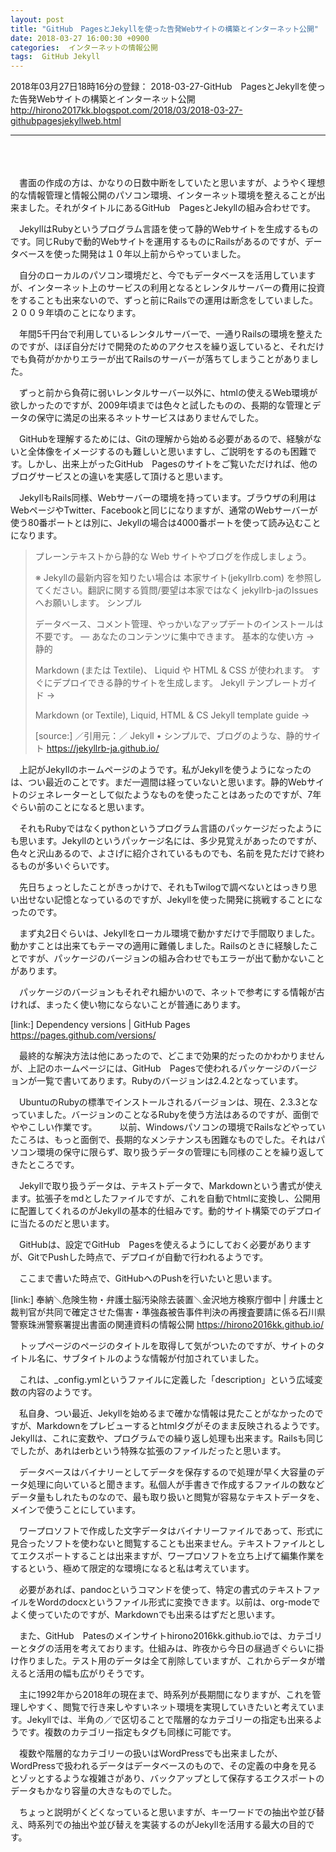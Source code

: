 ```yaml
---
layout: post
title: "GitHub　PagesとJekyllを使った告発Webサイトの構築とインターネット公開"
date: 2018-03-27 16:00:30 +0900
categories:  インターネットの情報公開
tags:  GitHub Jekyll
---
```


2018年03月27日18時16分の登録： 2018-03-27-GitHub　PagesとJekyllを使った告発Webサイトの構築とインターネット公開 <http://hirono2017kk.blogspot.com/2018/03/2018-03-27-githubpagesjekyllweb.html>
<hr />
<br />
<br />
<br />
　書面の作成の方は、かなりの日数中断をしていたと思いますが、ようやく理想的な情報管理と情報公開のパソコン環境、インターネット環境を整えることが出来ました。それがタイトルにあるGitHub　PagesとJekyllの組み合わせです。

　JekyllはRubyというプログラム言語を使って静的Webサイトを生成するものです。同じRubyで動的Webサイトを運用するものにRailsがあるのですが、データベースを使った開発は１０年以上前からやっていました。

　自分のローカルのパソコン環境だと、今でもデータベースを活用していますが、インターネット上のサービスの利用となるとレンタルサーバーの費用に投資をすることも出来ないので、ずっと前にRailsでの運用は断念をしていました。２００９年頃のことになります。

　年間5千円台で利用しているレンタルサーバーで、一通りRailsの環境を整えたのですが、ほぼ自分だけで開発のためのアクセスを繰り返していると、それだけでも負荷がかかりエラーが出てRailsのサーバーが落ちてしまうことがありました。

　ずっと前から負荷に弱いレンタルサーバー以外に、htmlの使えるWeb環境が欲しかったのですが、2009年頃までは色々と試したものの、長期的な管理とデータの保守に満足の出来るネットサービスはありませんでした。

　GitHubを理解するためには、Gitの理解から始める必要があるので、経験がないと全体像をイメージするのも難しいと思いますし、ご説明をするのも困難です。しかし、出来上がったGitHub　Pagesのサイトをご覧いただければ、他のブログサービスとの違いを実感して頂けると思います。

　JekyllもRails同様、Webサーバーの環境を持っています。ブラウザの利用はWebページやTwitter、Facebookと同じになりますが、通常のWebサーバーが使う80番ポートとは別に、Jekyllの場合は4000番ポートを使って読み込むことになります。

<blockquote>
プレーンテキストから静的な Web サイトやブログを作成しましょう。

※ Jekyllの最新内容を知りたい場合は 本家サイト(jekyllrb.com) を参照してください。翻訳に関する質問/要望は本家ではなく jekyllrb-jaのIssues へお願いします。
シンプル

データベース、コメント管理、やっかいなアップデートのインストールは不要です。 — あなたのコンテンツに集中できます。
基本的な使い方 →
静的

Markdown (または Textile)、 Liquid や HTML & CSS が使われます。 すぐにデプロイできる静的サイトを生成します。
Jekyll テンプレートガイド →

Markdown (or Textile), Liquid, HTML & CS Jekyll template guide →

[source:] ／引用元：／ Jekyll • シンプルで、ブログのような、静的サイト https://jekyllrb-ja.github.io/
</blockquote>

　上記がJekyllのホームページのようです。私がJekyllを使うようになったのは、つい最近のことです。まだ一週間は経っていないと思います。静的Webサイトのジェネレーターとして似たようなものを使ったことはあったのですが、7年ぐらい前のことになると思います。

　それもRubyではなくpythonというプログラム言語のパッケージだったようにも思います。Jekyllのというパッケージ名には、多少見覚えがあったのですが、色々と沢山あるので、よさげに紹介されているものでも、名前を見ただけで終わるものが多いぐらいです。

　先日ちょっとしたことがきっかけで、それもTwilogで調べないとはっきり思い出せない記憶となっているのですが、Jekyllを使った開発に挑戦することになったのです。

　まず丸2日ぐらいは、Jekyllをローカル環境で動かすだけで手間取りました。動かすことは出来てもテーマの適用に難儀しました。Railsのときに経験したことですが、パッケージのバージョンの組み合わせでもエラーが出て動かないことがあります。

　パッケージのバージョンもそれぞれ細かいので、ネットで参考にする情報が古ければ、まったく使い物にならないことが普通にあります。

[link:]  Dependency versions | GitHub Pages https://pages.github.com/versions/

　最終的な解決方法は他にあったので、どこまで効果的だったのかわかりませんが、上記のホームページには、GitHub　Pagesで使われるパッケージのバージョンが一覧で書いてあります。Rubyのバージョンは2.4.2となっています。

　UbuntuのRubyの標準でインストールされるバージョンは、現在、2.3.3となっていました。バージョンのことなるRubyを使う方法はあるのですが、面倒でややこしい作業です。
　
　以前、Windowsパソコンの環境でRailsなどやっていたころは、もっと面倒で、長期的なメンテナンスも困難なものでした。それはパソコン環境の保守に限らず、取り扱うデータの管理にも同様のことを繰り返してきたところです。

　Jekyllで取り扱うデータは、テキストデータで、Markdownという書式が使えます。拡張子をmdとしたファイルですが、これを自動でhtmlに変換し、公開用に配置してくれるのがJekyllの基本的仕組みです。動的サイト構築でのデプロイに当たるのだと思います。

　GitHubは、設定でGitHub　Pagesを使えるようにしておく必要がありますが、GitでPushした時点で、デプロイが自動で行われるようです。

　ここまで書いた時点で、GitHubへのPushを行いたいと思います。

[link:]  奉納＼危険生物・弁護士脳汚染除去装置＼金沢地方検察庁御中 | 弁護士と裁判官が共同で確定させた傷害・準強姦被告事件判決の再捜査要請に係る石川県警察珠洲警察署提出書面の関連資料の情報公開 https://hirono2016kk.github.io/

　トップページのページのタイトルを取得して気がついたのですが、サイトのタイトル名に、サブタイトルのような情報が付加されていました。

　これは、_config.ymlというファイルに定義した「description」という広域変数の内容のようです。

　私自身、つい最近、Jekyllを始めるまで確かな情報は見たことがなかったのですが、Markdownをプレビューするとhtmlタグがそのまま反映されるようです。Jekyllは、これに変数や、プログラムでの繰り返し処理も出来ます。Railsも同じでしたが、あれはerbという特殊な拡張のファイルだったと思います。

　データベースはバイナリーとしてデータを保存するので処理が早く大容量のデータ処理に向いていると聞きます。私個人が手書きで作成するファイルの数などデータ量もしれたものなので、最も取り扱いと閲覧が容易なテキストデータを、メインで使うことにしています。

　ワープロソフトで作成した文字データはバイナリーファイルであって、形式に見合ったソフトを使わないと閲覧することも出来ません。テキストファイルとしてエクスポートすることは出来ますが、ワープロソフトを立ち上げて編集作業をするという、極めて限定的な環境になると私は考えています。

　必要があれば、pandocというコマンドを使って、特定の書式のテキストファイルをWordのdocxというファイル形式に変換できます。以前は、org-modeでよく使っていたのですが、Markdownでも出来るはずだと思います。

　また、GitHub　Patesのメインサイトhirono2016kk.github.ioでは、カテゴリーとタグの活用を考えております。仕組みは、昨夜から今日の昼過ぎぐらいに掛け作りました。テスト用のデータは全て削除していますが、これからデータが増えると活用の幅も広がりそうです。

　主に1992年から2018年の現在まで、時系列が長期間になりますが、これを管理しやすく、閲覧で行き来しやすいネット環境を実現していきたいと考えています。Jekyllでは、半角の／で区切ることで階層的なカテゴリーの指定も出来るようです。複数のカテゴリー指定もタグも同様に可能です。

　複数や階層的なカテゴリーの扱いはWordPressでも出来ましたが、WordPressで扱われるデータはデータベースのもので、その定義の中身を見るとゾッとするような複雑さがあり、バックアップとして保存するエクスポートのデータもかなり容量の大きなものでした。

　ちょっと説明がくどくなっていると思いますが、キーワードでの抽出や並び替え、時系列での抽出や並び替えを実装するのがJekyllを活用する最大の目的です。

